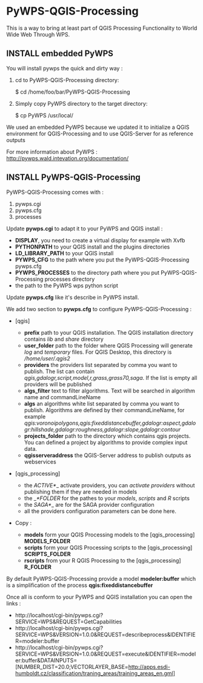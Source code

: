 PyWPS-QGIS-Processing
======================

This is a way to bring at least part of QGIS Processing
Functionality to World Wide Web Through WPS.

INSTALL embedded PyWPS
-----------------------

You will install pywps the quick and dirty way :

1. cd to PyWPS-QGIS-Processing directory:

    $ cd /home/foo/bar/PyWPS-QGIS-Processing
    
2. Simply copy PyWPS directory to the target directory:

    $ cp PyWPS /usr/local/


We used an embedded PyWPS because we updated it to initialize a QGIS environment for QGIS-Processing and to use QGIS-Server for as reference outputs

For more information about PyWPS : http://pywps.wald.intevation.org/documentation/

INSTALL PyWPS-QGIS-Processing
-----------------------------

PyWPS-QGIS-Processing comes with :

1. pywps.cgi
2. pywps.cfg
3. processes

Update **pywps.cgi** to adapt it to your PyWPS and QGIS install :

* **DISPLAY**, you need to create a virtual display for example with Xvfb
* **PYTHONPATH** to your QGIS install and the plugins directories
* **LD_LIBRARY_PATH** to your QGIS install
* **PYWPS_CFG** to the path where you put the PyWPS-QGIS-Processing pywps.cfg
* **PYWPS_PROCESSES** to the directory path where you put PyWPS-QGIS-Processing processes directory
* the path to the PyWPS wps python script

Update **pywps.cfg** like it's describe in PyWPS install.

We add two section to **pywps.cfg** to configure PyWPS-QGIS-Processing :

* \[qgis\]

  * **prefix** path to your QGIS installation. The QGIS installation directory contains *lib* and *share* directory
  * **user_folder** path to the folder where QGIS Processing will generate *log* and *temporary* files. For QGIS Desktop, this directory is */home/user/.qgis2*
  * **providers** the providers list separated by comma you want to publish. The list can contain *qgis,gdalogr,script,model,r,grass,grass70,saga*. If the list is empty all providers will be published
  * **algs_filter** text to filter algorithms. Text will be searched in algorithm name and commandLineName
  * **algs** an algorithms white list  separated by comma you want to publish. Algorithms are defined by their commandLineName, for example *qgis:voronoipolygons,qgis:fixeddistancebuffer,gdalogr:aspect,gdalogr:hillshade,gdalogr:roughness,gdalogr:slope,gdalogr:contour*
  * **projects_folder** path to the directory which contains qgis projects. You can defined a project by algorithms to provide complex input data.
  * **qgisserveraddress** the QGIS-Server address to publish outputs as webservices

* \[qgis_processing\]

  * the __ACTIVE_*__ activate providers, you can *activate providers* without publishing them if they are needed in models
  * the __*_FOLDER__ for the pathes to your *models*, *scripts* and *R* scripts
  * the __SAGA_*__ are for the SAGA provider configuration
  * all the providers configuration parameters can be done here.

* Copy :

  * **models** form your QGIS Processing models to the \[qgis_processing\] **MODELS_FOLDER**
  * **scripts** form your QGIS Processing scripts to the \[qgis_processing\] **SCRIPTS_FOLDER**
  * **rscripts** from your R QGIS Processing to the \[qgis_processing\] **R_FOLDER**

By default PyWPS-QGIS-Processing provide a model **modeler:buffer** which is a simplification of the process **qgis:fixeddistancebuffer**

Once all is conform to your PyWPS and QGIS installation you can open the links :

* http://localhost/cgi-bin/pywps.cgi?SERVICE=WPS&REQUEST=GetCapabilities
* http://localhost/cgi-bin/pywps.cgi?SERVICE=WPS&VERSION=1.0.0&REQUEST=describeprocess&IDENTIFIER=modeler:buffer
* http://localhost/cgi-bin/pywps.cgi?SERVICE=WPS&VERSION=1.0.0&REQUEST=execute&IDENTIFIER=modeler:buffer&DATAINPUTS=\[NUMBER_DIST=20.0;VECTORLAYER_BASE=http://apps.esdi-humboldt.cz/classification/traning_areas/training_areas_en.gml]

